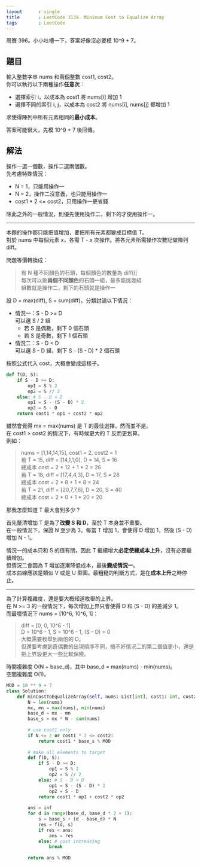 ```yaml
---
layout      : single
title       : LeetCode 3139. Minimum Cost to Equalize Array
tags        : LeetCode
---
```

周賽 396。小小吐槽一下，答案好像沒必要模 10^9 + 7。  

## 題目

輸入整數字串 nums 和兩個整數 cost1, cost2。  
你可以執行以下兩種操作**任意次**：

- 選擇索引 i，以成本為 cost1 將 nums[i] 增加 1  
- 選擇不同的索引 i, j，以成本為 cost2 將 nums[i], nums[j] 都增加 1  

求使得陣列中所有元素相同的**最小成本**。  

答案可能很大，先模 10^9 + 7 後回傳。  

## 解法

操作一選一個數，操作二選兩個數。  
先考慮特殊情況：

- N = 1，只能用操作一  
- N = 2，操作二沒意義，也只能用操作一  
- cost1 \* 2 <= cost2，只用操作一更省錢  

除此之外的一般情況，則優先使用操作二，剩下的才使用操作一。

---

本題的操作都只能把值增加，要把所有元素都變成目標值 T。  
對於 nums 中每個元素 x，各需 T - x 次操作。將各元素所需操作次數記做陣列 diff。  

問題等價轉換成：  
> 有 N 種不同顏色的石頭，每個顏色的數量為 diff[i]  
> 每次可以挑**兩個不同顏色**的石頭一組，最多能挑幾組  
> 組數就是操作二，剩下的石頭就是操作一  

設 D = max(diff), S = sum(diff)。分類討論以下情況：  

- 情況一：S - D >= D  
    可以選 S / 2 組  
  - 若 S 是偶數，剩下 0 個石頭  
  - 若 S 是奇數，剩下 1 個石頭  
- 情況二：S - D < D  
    可以選 S - D 組，剩下 S - (S - D) \* 2 個石頭  

按照公式代入 cost，大概會變成這樣子。  

```python
def f(D, S): 
    if S - D >= D:
        op1 = S % 2
        op2 = S // 2
    else: # S - D < D
        op1 = S - (S - D) * 2
        op2 = S - D
    return cost1 * op1 + cost2 * op2
```

雖然會覺得 mx = max(nums) 是 T 的最佳選擇，然而並不是。  
在 cost1 > cost2 的情況下，有時候更大的 T 反而更划算。  
例如：  

> nums = [1,14,14,15], cost1 = 2, cost2 = 1  
> 若 T = 15, diff = [14,1,1,0], D = 14, S = 16  
> 總成本 cost = 2 \* 12 + 1 \* 2 = 26  
> 若 T = 18, diff = [17,4,4,3], D = 17, S = 28  
> 總成本 cost = 2 \* 8 + 1 \* 8 = 24  
> 若 T = 21, diff = [20,7,7,6], D = 20, S = 40  
> 總成本 cost = 2 \* 0 + 1 \* 20 = 20  

那我怎麼知道 T 最大會到多少？  

首先釐清增加 T 是為了**改變 S 和 D**，至於 T 本身並不重要。  
在一般情況下，保證 N 至少為 3。每當 T 增加 1，會使得 D 增加 1，然後 (S - D) 增加 N - 1。  

情況一的成本只和 S 的值有關，因此 T 繼續增大**必定使總成本上升**，沒有必要繼續增加。  
但情況二會因為 T 增加逐漸降低成本，最後**變成情況一**。  
成本曲線應該是類似 V 或是 U 型圖。最粗糙的判斷方式，是在**成本上升**之時停止。  

---

為了計算複雜度，還是要大概知道枚舉的上界。  
在 N >= 3 的一般情況下，每次增加上界只會使得 D 和 (S - D) 的差減少 1。  
而最壞情況下 nums = [10^6, 10^6, 1]：  
> diff = [0, 0, 10^6 - 1]  
> D = 10^6 - 1, S = 10^6 - 1, (S - D) = 0  
大概需要枚舉到兩倍的 D。  
但還要考慮到奇偶數的出現順序不同，搞不好情況二的第二個值更小，還是把上界設更大一些比較保險。  

時間複雜度 O(N + base_d)，其中 base_d = max(nums) - min(nums)。  
空間複雜度 O(1)。  

```python
MOD = 10 ** 9 + 7
class Solution:
    def minCostToEqualizeArray(self, nums: List[int], cost1: int, cost2: int) -> int:
        N = len(nums)
        mx, mn = max(nums), min(nums)
        base_d = mx - mn
        base_s = mx * N - sum(nums)
        
        # use cost1 only
        if N <= 2 or cost1 * 2 <= cost2: 
            return cost1 * base_s % MOD
        
        # make all elements to target
        def f(D, S): 
            if S - D >= D:
                op1 = S % 2
                op2 = S // 2
            else: # S - D < D
                op1 = S - (S - D) * 2
                op2 = S - D
            return cost1 * op1 + cost2 * op2
        
        ans = inf
        for d in range(base_d, base_d * 2 + 1):
            s = base_s + (d - base_d) * N
            res = f(d, s)
            if res < ans:
                ans = res
            else: # cost increasing
                break
        
        return ans % MOD
```
